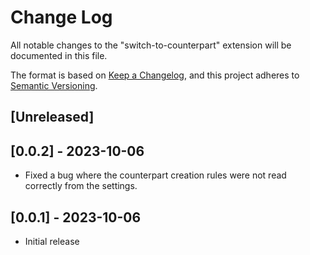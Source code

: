 # Change Log

All notable changes to the "switch-to-counterpart" extension will be documented in this file.

The format is based on [Keep a Changelog](https://keepachangelog.com/en/1.0.0/),
and this project adheres to [Semantic Versioning](https://semver.org/spec/v2.0.0.html).

## [Unreleased]

## [0.0.2] - 2023-10-06

 - Fixed a bug where the counterpart creation rules were not read correctly from the settings.

## [0.0.1] - 2023-10-06

- Initial release
